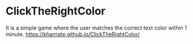 # ClickTheRightColor
It is a simple game where the user matches the correct text color within 1 minute.
https://kharnate.github.io/ClickTheRightColor/
